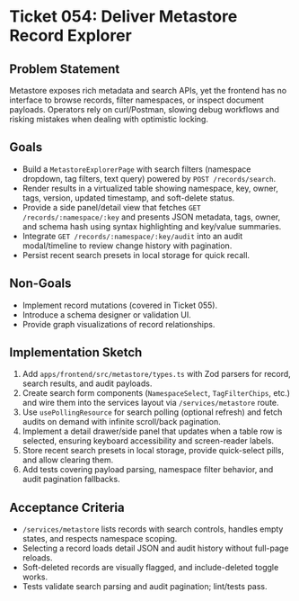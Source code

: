 # Ticket 054: Deliver Metastore Record Explorer

## Problem Statement
Metastore exposes rich metadata and search APIs, yet the frontend has no interface to browse records, filter namespaces, or inspect document payloads. Operators rely on curl/Postman, slowing debug workflows and risking mistakes when dealing with optimistic locking.

## Goals
- Build a `MetastoreExplorerPage` with search filters (namespace dropdown, tag filters, text query) powered by `POST /records/search`.
- Render results in a virtualized table showing namespace, key, owner, tags, version, updated timestamp, and soft-delete status.
- Provide a side panel/detail view that fetches `GET /records/:namespace/:key` and presents JSON metadata, tags, owner, and schema hash using syntax highlighting and key/value summaries.
- Integrate `GET /records/:namespace/:key/audit` into an audit modal/timeline to review change history with pagination.
- Persist recent search presets in local storage for quick recall.

## Non-Goals
- Implement record mutations (covered in Ticket 055).
- Introduce a schema designer or validation UI.
- Provide graph visualizations of record relationships.

## Implementation Sketch
1. Add `apps/frontend/src/metastore/types.ts` with Zod parsers for record, search results, and audit payloads.
2. Create search form components (`NamespaceSelect`, `TagFilterChips`, etc.) and wire them into the services layout via `/services/metastore` route.
3. Use `usePollingResource` for search polling (optional refresh) and fetch audits on demand with infinite scroll/back pagination.
4. Implement a detail drawer/side panel that updates when a table row is selected, ensuring keyboard accessibility and screen-reader labels.
5. Store recent search presets in local storage, provide quick-select pills, and allow clearing them.
6. Add tests covering payload parsing, namespace filter behavior, and audit pagination fallbacks.

## Acceptance Criteria
- `/services/metastore` lists records with search controls, handles empty states, and respects namespace scoping.
- Selecting a record loads detail JSON and audit history without full-page reloads.
- Soft-deleted records are visually flagged, and include-deleted toggle works.
- Tests validate search parsing and audit pagination; lint/tests pass.
